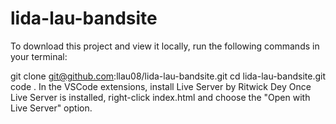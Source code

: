 # lida-lau-bandsite

To download this project and view it locally, run the following commands in your terminal:

git clone git@github.com:llau08/lida-lau-bandsite.git
cd lida-lau-bandsite.git
code .
In the VSCode extensions, install Live Server by Ritwick Dey
Once Live Server is installed, right-click index.html and choose the "Open with Live Server" option.

